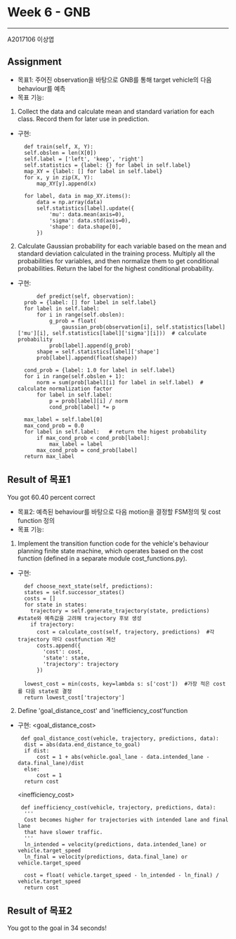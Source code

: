 # Week 6 - GNB
---
A2017106 이상엽

## Assignment

- 목표1: 주어진 observation을 바탕으로 GNB를 통해 target vehicle의 다음 behaviour를 예측 
- 목표 기능:
1) Collect the data and calculate mean and standard variation for each class. Record them for later use in prediction. 
- 구현:

        def train(self, X, Y):  
        self.obslen = len(X[0])  
        self.label = ['left', 'keep', 'right']  
        self.statistics = {label: {} for label in self.label}  
        map_XY = {label: [] for label in self.label}  
        for x, y in zip(X, Y):  
            map_XY[y].append(x)  

        for label, data in map_XY.items():  
            data = np.array(data)  
            self.statistics[label].update({  
                'mu': data.mean(axis=0),  
                'sigma': data.std(axis=0),  
                'shape': data.shape[0],  
            })
                
                
2) Calculate Gaussian probability for each variable based on the mean and standard deviation calculated in the training process.
   Multiply all the probabilities for variables, and then normalize them to get conditional probabilities. Return the label for the highest conditional probability.      
- 구현:

		    def predict(self, observation):  
        prob = {label: [] for label in self.label}  
        for label in self.label:  
            for i in range(self.obslen):  
                g_prob = float(  
                    gaussian_prob(observation[i], self.statistics[label]['mu'][i], self.statistics[label]['sigma'][i]))  # calculate probability
                prob[label].append(g_prob)  
            shape = self.statistics[label]['shape']  
            prob[label].append(float(shape))  

        cond_prob = {label: 1.0 for label in self.label}  
        for i in range(self.obslen + 1):  
            norm = sum(prob[label][i] for label in self.label)  # calculate normalization factor
            for label in self.label:  
                p = prob[label][i] / norm  
                cond_prob[label] *= p  

        max_label = self.label[0]  
        max_cond_prob = 0.0  
        for label in self.label:   # return the higest probability
            if max_cond_prob < cond_prob[label]:  
                max_label = label  
            max_cond_prob = cond_prob[label]  
        return max_label
	
	
## Result of 목표1
You got 60.40 percent correct

- 목표2: 예측된 behaviour를 바탕으로 다음 motion을 결정할 FSM정의 및 cost function 정의 
- 목표 기능:
1) Implement the transition function code for the vehicle's behaviour planning finite state machine, which operates based on the cost function (defined in a separate module cost_functions.py). 
- 구현:

        def choose_next_state(self, predictions):  
        states = self.successor_states()  
        costs = []  
        for state in states:  
          trajectory = self.generate_trajectory(state, predictions)  #state와 예측값을 고려해 trajectory 후보 생성
          if trajectory:  
            cost = calculate_cost(self, trajectory, predictions)  #각 trajectory 마다 costfunction 계산
            costs.append({  
              'cost': cost,  
              'state': state,  
              'trajectory': trajectory  
            })  

        lowest_cost = min(costs, key=lambda s: s['cost'])  #가장 적은 cost를 다음 state로 결정
        return lowest_cost['trajectory'] 
        
2) Define 'goal_distance_cost' and 'inefficiency_cost'function
- 구현:
  <goal_distance_cost>

       def goal_distance_cost(vehicle, trajectory, predictions, data):
        dist = abs(data.end_distance_to_goal)
        if dist:
            cost = 1 + abs(vehicle.goal_lane - data.intended_lane - data.final_lane)/dist 
        else:
            cost = 1
        return cost
   
   <inefficiency_cost>
   
       def inefficiency_cost(vehicle, trajectory, predictions, data):
        '''
        Cost becomes higher for trajectories with intended lane and final lane
        that have slower traffic.
        '''
        ln_intended = velocity(predictions, data.intended_lane) or vehicle.target_speed
        ln_final = velocity(predictions, data.final_lane) or vehicle.target_speed

        cost = float( vehicle.target_speed - ln_intended - ln_final) / vehicle.target_speed
        return cost

## Result of 목표2
You got to the goal in 34 seconds!
